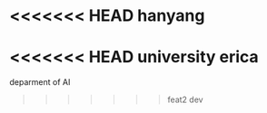 <<<<<<< HEAD
hanyang
=======
<<<<<<< HEAD
university
erica
=======
deparment of AI
>>>>>>> feat2
>>>>>>> dev

